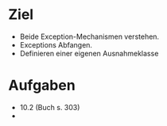 # Ziel

* Beide Exception-Mechanismen verstehen.
* Exceptions Abfangen.
* Definieren einer eigenen Ausnahmeklasse

# Aufgaben

* 10.2 (Buch s. 303)
* 
